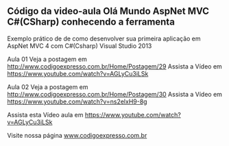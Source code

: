 ﻿Código da video-aula Olá Mundo AspNet MVC C#(CSharp) conhecendo a ferramenta
---
Exemplo prático de de como desenvolver sua primeira aplicação em AspNet MVC 4 com C#(Csharp) Visual Studio 2013


Aula 01
Veja a postagem em http://www.codigoexpresso.com.br/Home/Postagem/29
Assista a Vídeo em https://www.youtube.com/watch?v=AGLyCu3iLSk

Aula 02
Veja a postagem em http://www.codigoexpresso.com.br/Home/Postagem/30
Assista a Vídeo em https://www.youtube.com/watch?v=ns2elxH9-8g


Assista esta Vídeo aula em https://www.youtube.com/watch?v=AGLyCu3iLSk

Visite nossa página www.codigoexpresso.com.br
